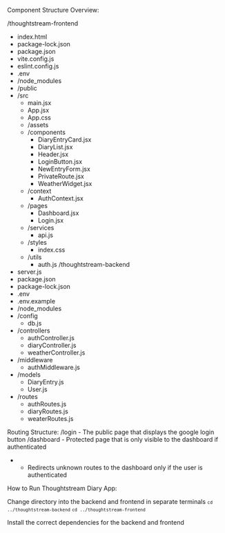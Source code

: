 Component Structure Overview:

/thoughtstream-frontend
- index.html
- package-lock.json
- package.json
- vite.config.js
- eslint.config.js
- .env
- /node_modules
- /public
- /src
    - main.jsx
    - App.jsx
    - App.css
    - /assets
    - /components
        - DiaryEntryCard.jsx
        - DiaryList.jsx
        - Header.jsx
        - LoginButton.jsx
        - NewEntryForm.jsx
        - PrivateRoute.jsx
        - WeatherWidget.jsx
    - /context
        - AuthContext.jsx
    - /pages
        - Dashboard.jsx
        - Login.jsx
    - /services
        - api.js
    - /styles
        - index.css
    - /utils
        - auth.js
/thoughtstream-backend
- server.js
- package.json
- package-lock.json
- .env
- .env.example
- /node_modules
- /config
    - db.js
- /controllers
    - authController.js
    - diaryController.js
    - weatherController.js
- /middleware
    - authMiddleware.js
- /models
    - DiaryEntry.js
    - User.js
- /routes
    - authRoutes.js
    - diaryRoutes.js
    - weaterRoutes.js

Routing Structure:
/login - The public page that displays the google login button
/dashboard - Protected page that is only visible to the dashboard if authenticated
* - Redirects unknown routes to the dashboard only if the user is authenticated

How to Run Thoughtstream Diary App:

Change directory into the backend and frontend in separate terminals
<code>```cd ../thoughtstream-backend```</code>
<code>```cd ../thoughtstream-frontend```</code>

Install the correct dependencies for the backend and frontend
